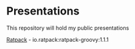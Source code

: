 # Presentations

This repository will hold my public presentations

[Ratpack](https://github.com/javazquez/Ratpack-Tutorial/blob/master/Presentation/index.html) - io.ratpack:ratpack-groovy:1.1.1
